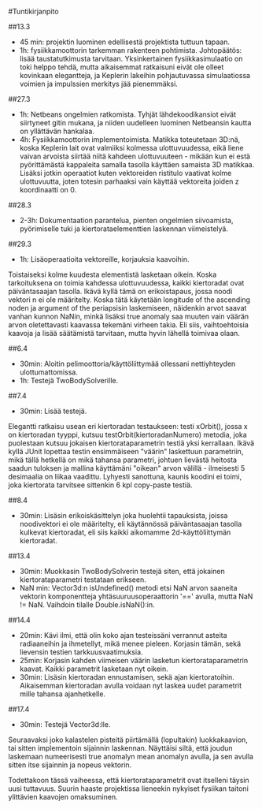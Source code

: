#Tuntikirjanpito

##13.3
* 45 min: projektin luominen edellisestä projektista tuttuun tapaan. 
* 1h: fysiikkamoottorin tarkemman rakenteen pohtimista. Johtopäätös: lisää taustatutkimusta tarvitaan. Yksinkertainen fysiikkasimulaatio on toki helppo tehdä, mutta aikaisemmat ratkaisuni eivät ole olleet kovinkaan elegantteja, ja Keplerin lakeihin pohjautuvassa simulaatiossa voimien ja impulssien merkitys jää pienemmäksi.

##27.3
* 1h: Netbeans ongelmien ratkomista. Tyhjät lähdekoodikansiot eivät siirtyneet gitin mukana, ja niiden uudelleen luominen Netbeansin kautta on yllättävän hankalaa.
* 4h: Fysiikkamoottorin implementoimista. Matikka toteutetaan 3D:nä, koska Keplerin lait ovat valmiiksi kolmessa ulottuvuudessa, eikä liene vaivan arvoista siirtää niitä kahdeen ulottuvuuteen - mikään kun ei estä pyörittämästä kappaleita samalla tasolla käyttäen samaista 3D matikkaa. Lisäksi jotkin operaatiot kuten vektoreiden ristitulo vaativat kolme ulottuvuutta, joten totesin parhaaksi vain käyttää vektoreita joiden z koordinaatti on 0.

##28.3
* 2-3h: Dokumentaation parantelua, pienten ongelmien siivoamista, pyörimiselle tuki ja kiertorataelementtien laskennan viimeistelyä.

##29.3
* 1h: Lisäoperaatioita vektoreille, korjauksia kaavoihin. 
 
Toistaiseksi kolme kuudesta elementistä lasketaan oikein. Koska tarkoituksena on toimia kahdessa ulottuvuudessa, kaikki kiertoradat ovat päiväntasaajan tasolla. Ikävä kyllä tämä on erikoistapaus, jossa noodi vektori n ei ole määritelty. Koska tätä käytetään longitude of the ascending noden ja argument of the periapsisin laskemiseen, näidenkin arvot saavat vanhan kunnon NaNin, minkä lisäksi true anomaly saa muuten vain väärän arvon oletettavasti kaavassa tekemäni virheen takia. Eli siis, vaihtoehtoisia kaavoja ja lisää säätämistä tarvitaan, mutta hyvin lähellä toimivaa olaan.

##6.4
* 30min: Aloitin pelimoottoria/käyttöliittymää ollessani nettiyhteyden ulottumattomissa.
* 1h: Testejä TwoBodySolverille.

##7.4
* 30min: Lisää testejä.

Elegantti ratkaisu usean eri kiertoradan testaukseen: testi xOrbit(), jossa x on kiertoradan tyyppi, kutsuu testOrbit(kiertoradanNumero) metodia, joka puolestaan kutsuu jokaisen kiertorataparametrin testiä yksi kerrallaan. Ikävä kyllä JUnit lopettaa testin ensimmäiseen "väärin" laskettuun parametriin, mikä tällä hetkellä on mikä tahansa parametri, johtuen lievästä heitosta saadun tuloksen ja mallina käyttämäni "oikean" arvon välillä - ilmeisesti 5 desimaalia on liikaa vaadittu. Lyhyesti sanottuna, kaunis koodini ei toimi, joka kiertorata tarvitsee sittenkin 6 kpl copy-paste testiä.

##8.4
* 30min: Lisäsin erikoiskäsittelyn joka huolehtii tapauksista, joissa noodivektori ei ole määritelty, eli käytännössä päiväntasaajan tasolla kulkevat kiertoradat, eli siis kaikki aikomamme 2d-käyttöliittymän kiertoradat.

##13.4
* 30min: Muokkasin TwoBodySolverin testejä siten, että jokainen kiertorataparametri testataan erikseen.
* NaN min: Vector3d:n isUndefined() metodi etsi NaN arvon saaneita vektorin komponentteja yhtäsuuruusoperaattorin '==' avulla, mutta NaN != NaN. Vaihdoin tilalle Double.isNaN():in.

##14.4
* 20min: Kävi ilmi, että olin koko ajan testeissäni verrannut asteita radiaaneihin ja ihmetellyt, mikä menee pieleen. Korjasin tämän, sekä lievensin testien tarkkuusvaatimuksia.
* 25min: Korjasin kahden viimeisen väärin lasketun kiertorataparametrin kaavat. Kaikki parametrit lasketaan nyt oikein.
* 30min: Lisäsin kiertoradan ennustamisen, sekä ajan kiertoratoihin. Aikaisemman kiertoradan avulla voidaan nyt laskea uudet parametrit mille tahansa ajanhetkelle.

##17.4
* 30min: Testejä Vector3d:lle.

Seuraavaksi joko kalastelen pisteitä piirtämällä (lopultakin) luokkakaavion, tai sitten implementoin sijainnin laskennan. Näyttäisi siltä, että joudun laskemaan numeerisesti true anomalyn mean anomalyn avulla, ja sen avulla sitten itse sijainnin ja nopeus vektorin.

Todettakoon tässä vaiheessa, että kiertorataparametrit ovat itselleni täysin uusi tuttavuus. Suurin haaste projektissa lieneekin nykyiset fysiikan taitoni ylittävien kaavojen omaksuminen.
